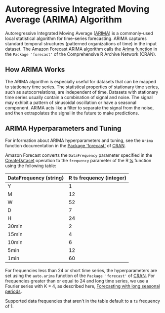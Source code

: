 # Autoregressive Integrated Moving Average \(ARIMA\) Algorithm<a name="aws-forecast-recipe-arima"></a>

Autoregressive Integrated Moving Average \([ARIMA](https://en.wikipedia.org/wiki/Autoregressive_integrated_moving_average)\) is a commonly\-used local statistical algorithm for time\-series forecasting\. ARIMA captures standard temporal structures \(patterned organizations of time\) in the input dataset\. The Amazon Forecast ARIMA algorithm calls the [Arima function](https://cran.r-project.org/web/packages/forecast/forecast.pdf#Rfn.Arima.1) in the `Package 'forecast'` of the Comprehensive R Archive Network \(CRAN\)\.

## How ARIMA Works<a name="aws-forecast-recipe-arima-how-it-works"></a>

The ARIMA algorithm is especially useful for datasets that can be mapped to stationary time series\. The statistical properties of stationary time series, such as autocorrelations, are independent of time\. Datasets with stationary time series usually contain a combination of signal and noise\. The signal may exhibit a pattern of sinusoidal oscillation or have a seasonal component\. ARIMA acts like a filter to separate the signal from the noise, and then extrapolates the signal in the future to make predictions\.

## ARIMA Hyperparameters and Tuning<a name="aws-forecast-recipe-arima-hyperparamters"></a>

For information about ARIMA hyperparameters and tuning, see the `Arima` function documentation in the [Package 'forecast'](https://cran.r-project.org/web/packages/forecast/forecast.pdf) of [CRAN](https://cran.r-project.org)\.

Amazon Forecast converts the `DataFrequency` parameter specified in the [CreateDataset](API_CreateDataset.md) operation to the `frequency` parameter of the R [ts](https://www.rdocumentation.org/packages/stats/versions/3.6.1/topics/ts) function using the following table:


| DataFrequency \(string\) | R ts frequency \(integer\) | 
| --- | --- | 
| Y | 1 | 
| M | 12 | 
| W | 52 | 
| D | 7 | 
| H | 24 | 
| 30min | 2 | 
| 15min | 4 | 
| 10min | 6 | 
| 5min | 12 | 
| 1min | 60 | 

For frequencies less than 24 or short time series, the hyperparameters are set using the `auto.arima` function of the `Package 'forecast'` of [CRAN](https://cran.r-project.org)\. For frequencies greater than or equal to 24 and long time series, we use a Fourier series with K = 4, as described here, [Forecasting with long seasonal periods](https://robjhyndman.com/hyndsight/longseasonality/)\.

Supported data frequencies that aren't in the table default to a `ts` frequency of 1\.